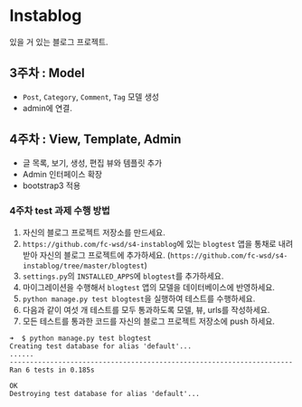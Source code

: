 # Instablog

있을 거 있는 블로그 프로젝트.

## 3주차 : Model

- `Post`, `Category`, `Comment`, `Tag` 모델 생성
- admin에 연결.


## 4주차 : View, Template, Admin

- 글 목록, 보기, 생성, 편집 뷰와 템플릿 추가
- Admin 인터페이스 확장
- bootstrap3 적용

### 4주차 test 과제 수행 방법

1. 자신의 블로그 프로젝트 저장소를 만드세요.
2. `https://github.com/fc-wsd/s4-instablog`에 있는 `blogtest` 앱을 통채로 내려 받아 자신의 블로그 프로젝트에 추가하세요. (`https://github.com/fc-wsd/s4-instablog/tree/master/blogtest`)
3. `settings.py`의 `INSTALLED_APPS`에 `blogtest`를 추가하세요.
4. 마이그레이션을 수행해서 `blogtest` 앱의 모델을 데이터베이스에 반영하세요.
5. `python manage.py test blogtest`을 실행하여 테스트를 수행하세요. 
6. 다음과 같이 여섯 개 테스트를 모두 통과하도록 모델, 뷰, urls를 작성하세요.
7. 모든 테스트를 통과한 코드를 자신의 블로그 프로젝트 저장소에 push 하세요.

```
➜  $ python manage.py test blogtest
Creating test database for alias 'default'...
......
----------------------------------------------------------------------
Ran 6 tests in 0.185s

OK
Destroying test database for alias 'default'...
```
